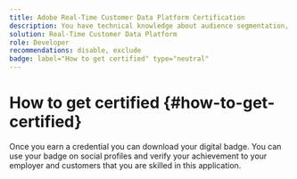 ```yaml
---
title: Adobe Real-Time Customer Data Platform Certification
description: You have technical knowledge about audience segmentation, destination exports, and activation on real time basis for unified profiles that adhere to data and privacy regulations, customer data platforms (CDP) and knowledge of Adobe Experience Platform.
solution: Real-Time Customer Data Platform
role: Developer
recommendations: disable, exclude
badge: label="How to get certified" type="neutral"
---
```

# How to get certified {#how-to-get-certified}

Once you earn a credential you can download your digital badge. You can use your badge on social profiles and verify your achievement to your employer and customers that you are skilled in this application.
